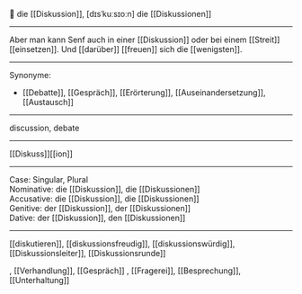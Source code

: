 🔴 die [[Diskussion]], [dɪsˈkuːsɪoːn]
die [[Diskussionen]]

---
Aber man kann Senf auch in einer [[Diskussion]] oder bei einem [[Streit]] [[einsetzen]]. Und [[darüber]] [[freuen]] sich die [[wenigsten]].


---
Synonyme:
- [[Debatte]], [[Gespräch]], [[Erörterung]], [[Auseinandersetzung]], [[Austausch]]

---
discussion, debate

---
[[Diskuss]][[ion]]

---
Case: Singular, Plural  
Nominative: die [[Diskussion]], die [[Diskussionen]]  
Accusative: die [[Diskussion]], die [[Diskussionen]]  
Genitive: der [[Diskussion]], der [[Diskussionen]]  
Dative: der [[Diskussion]], den [[Diskussionen]]  

---
[[diskutieren]], [[diskussionsfreudig]], [[diskussionswürdig]], [[Diskussionsleiter]], [[Diskussionsrunde]]

, [[Verhandlung]], [[Gespräch]]
, [[Fragerei]], [[Besprechung]], [[Unterhaltung]]